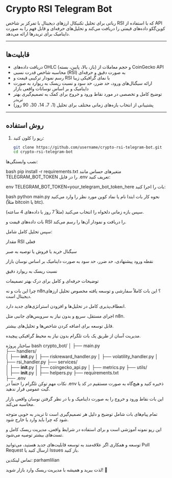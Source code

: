  # Crypto RSI Telegram Bot

رباتی برای تحلیل تکنیکال ارزهای دیجیتال با تمرکز بر شاخص RSI که با استفاده از API کوین‌گکو داده‌های قیمتی را دریافت می‌کند و تحلیل‌های حرفه‌ای و قابل فهم را به صورت داینامیک برای تریدرها ارائه می‌دهد.

---

## قابلیت‌ها

- دریافت داده‌های OHLC (باز، بالا، پایین، بسته) و حجم معاملات از CoinGecko API
- محاسبه شاخص قدرت نسبی (RSI) به صورت دقیق و حرفه‌ای
- رسم نمودار ترکیبی قیمت و RSI با نمای گرافیکی زیبا
- ارائه سیگنال‌های ورود، حد ضرر، حد سود و نسبت ریسک به ریوارد به صورت داینامیک و بر اساس نوسانات واقعی بازار
- توضیح کامل و تخصصی در مورد نقاط ورود و خروج برای کمک به تصمیم‌گیری بهتر تریدر
- پشتیبانی از انتخاب بازه‌های زمانی مختلف برای تحلیل (1، 7، 14، 30، 90 روز)

---

## روش استفاده

1. رپو را کلون کنید:

   ```bash
   git clone https://github.com/username/crypto-rsi-telegram-bot.git
   cd crypto-rsi-telegram-bot


نصب وابستگی‌ها:

bash
pip install -r requirements.txt
متغیرهای حساس مانند TELEGRAM_BOT_TOKEN را در فایل .env تعریف کنید:

env
TELEGRAM_BOT_TOKEN=your_telegram_bot_token_here
بات را اجرا کنید:

bash
python main.py
نحوه کار بات
ابتدا نام یا نماد کوین مورد نظر را وارد می‌کنید (مثلاً bitcoin یا btc).

سپس بازه زمانی دلخواه را انتخاب می‌کنید (مثلاً 7 روز با داده‌های 4 ساعته).

بات داده‌های قیمت و RSI را دریافت و نمودار آن‌ها را رسم می‌کند.

سپس تحلیل کامل شامل:

مقدار RSI فعلی

سیگنال خرید یا فروش یا توصیه به صبر

نقطه ورود پیشنهادی، حد ضرر، حد سود به صورت داینامیک بر اساس نوسان بازار

نسبت ریسک به ریوارد دقیق

توضیحات حرفه‌ای و کامل برای درک بهتر تصمیمات

چرا این بات و نه n8n؟
این بات کاملاً سفارشی و توسعه یافته مخصوص تحلیل ارزهای دیجیتال است.

انعطاف‌پذیری کامل در تحلیل‌ها و افزودن استراتژی‌های جدید دارد.

اجرای مستقل، سریع و بدون نیاز به سرویس‌های جانبی مثل n8n.

قابل توسعه برای اضافه کردن شاخص‌ها و تحلیل‌های بیشتر.

مدیریت آسان از طریق یک بات تلگرام بدون نیاز به محیط گرافیکی پیچیده.

ساختار پروژه
bash
crypto_bot/
│
├── main.py                  
├── handlers/                    
│   ├── __init__.py
│   ├── riskreward_handler.py
│   ├── volatility_handler.py
│   ├── rsi_handler.py
├── services/                     
│   ├── __init__.py
│   ├── coingecko_api.py
│   ├── metrics.py
├── utils/                        
│   ├── __init__.py
│   ├── helpers.py
├── requirements.txt              
├── .env                         
نکات مهم
توکن تلگرام را حتماً در .env ذخیره کنید و هیچ‌گاه به صورت مستقیم در کد یا گیت عمومی قرار ندهید.

این بات نقاط ورود و خروج را به صورت داینامیک و با در نظر گرفتن نوسان واقعی بازار محاسبه می‌کند.

تمام پیام‌های بات شامل توضیح و دلیل هر تصمیم‌گیری است تا تریدر به خوبی متوجه شود که چرا باید وارد یا خارج شود.

این رپو نمونه آموزشی است و برای استفاده در شرایط واقعی، مدیریت ریسک کامل و تست‌های بیشتر توصیه می‌شود.

توسعه و همکاری
اگر علاقه‌مند به توسعه قابلیت‌های جدید هستید، می‌توانید Pull Request ارسال کنید یا Issues باز کنید.

تماس
لینکدین: parhamlilian

لذت ببرید و همیشه با مدیریت ریسک وارد بازار شوید! 🚀
